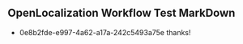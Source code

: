 ## OpenLocalization Workflow Test MarkDown
* 0e8b2fde-e997-4a62-a17a-242c5493a75e thanks!

<!--HONumber=Aug16_HO4-->



